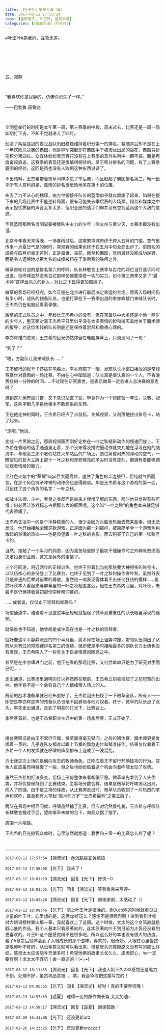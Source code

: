 ```yaml
---
title: 【叶王叶】星辰大海（五）
date: 2017-08-12 17:56:20
tags: [全职高手, 叶王叶, 星辰大海]
categories: [《星辰大海》（叶王叶）]
---
```


<p dir="ltr"  >#叶王叶#原著向，互攻无差。</p> 
<p dir="ltr"  >&nbsp;</p> 
<p dir="ltr"  >&nbsp;</p> 
<p dir="ltr"  >&nbsp;</p> 
<p dir="ltr"  >五、寂静</p> 
<p dir="ltr"  >&nbsp;</p> 
<p dir="ltr"  >“我喜欢你是寂静的，仿佛你消失了一样。”</p> 
<p dir="ltr"  >——巴勃鲁.聂鲁达</p> 
<p dir="ltr"  >&nbsp;</p> 
<p dir="ltr"  >全明星举行的时间是本年第一周，第三赛季的中段，周末过去，比赛还是一周一场如期打下去，不知不觉就进入了四月。</p> 
<p dir="ltr"  >创造了两届连冠的嘉世战队仍旧稳稳维持着积分第一的排名，紧随其后却不是在上一年饮败总决赛的霸图，而是异军突起却在霸图手下被淘汰出局的百花，霸图只排在积分第四位。众媒体纷纷表示百花没有在上赛季的意外失利中一蹶不振，而是再度奋起直追，这赛季的表现还是很值得期待的。至于积分排名的问题，有了上赛季霸图的经验，这回是再也没有人敢用这种东西说话了。</p> 
<p dir="ltr"  >不出预料，王杰希带着微草同样杀进了季后赛，而且赶超了霸图排名第三。唯一出乎所有人意料的是，蓝雨的排名很危险地吊在第十的位置。</p> 
<p dir="ltr"  >失去了力不从心的魏琛，由方世镜接任队长的蓝雨似乎就此颓废了起来，如果在接下来的几场比赛中不能逆转局面，很有可能失去季后赛的入场票。粉丝和媒体之中表示担忧质疑的声音太多太多，但职业圈的选手们却并没有忽视蓝雨这个大敌的意思。</p> 
<p dir="ltr"  >毕竟蓝雨那两名很明显要接替队中主力的少年：喻文州与黄少天，本赛季都没有出道。</p> 
<p dir="ltr"  >北京今年春天来得晚，一场暴雨过后，这座繁华城市终于跨入五月的门槛。空气里传来一点夏日气息的同时，常规赛的结果也终于在五月中旬全部出炉了。前四名的成绩与四月份毫无差别，正是嘉世、百花、微草和霸图，蓝雨最终没能成功逆转，而是令人遗憾地以第九名的成绩被挡在了季后赛的铁闸之外。</p> 
<p dir="ltr"  >微草首轮对战的是排名第六的呼啸，队长林敬言上赛季与百花的两位当打选手同时出道，但呼啸显然没有百花那样仿佛要席卷一切的实力，如今第三赛季又多了“魔术师”这样出风头的新人，对比之下显得更加黯淡了。</p> 
<p dir="ltr"  >微草的客场已经打完，如今正是在北京进行最后决定命运的主场。距离入场时间仍有半小时，战队的预备队员，也是打算在下一赛季出道的李亦辉敲门来喊队长时，王杰希仍在电脑前看着录像。</p> 
<p dir="ltr"  >微草的正式队员之中，年龄比王杰希小的没有，但在预备队中大多还是小他一两岁的少年人，整天面对着王杰希平日里似乎没有太多表情的脸和铺天盖地关于魔术师的报导，对这位年轻的队长到底还是保持着崇拜和敬畏心理的。</p> 
<p dir="ltr"  >李亦辉推门进来，王杰希的目光仍然停留在电脑屏幕上，只淡淡问了一句：</p> 
<p dir="ltr"  >“到了？”</p> 
<p dir="ltr"  >“嗯，方副队让我来喊队长……”</p> 
<p dir="ltr"  >王不留行的账号卡还插在电脑上，李亦辉瞄了一眼，发现队长小窗口播放的是常规赛嘉世对霸图的一场比赛。不由在心中暗暗道：队长真是很认真的一个人，不肯浪费任何一分钟的时间……不过现在研究嘉世，是表示微草一定会进入总决赛的意思吗？</p> 
<p dir="ltr"  >想到这儿他有些兴奋，又下意识站直了些，毕竟作为一个训练营一年生，决赛、冠军，这些字眼几乎是他根本不敢想象的东西。</p> 
<p dir="ltr"  >正在他走神的同时，王杰希已经点了点鼠标，关掉视频，又利落地拔出账号卡，站了起来。</p> 
<p dir="ltr"  >“走吧。”他说。</p> 
<p dir="ltr"  >变成一片黑暗之前，那段视频画面刚好定格在一叶之秋精彩动作的慢速回放上。王杰希在昏暗的选手通道里走着，那个没来得及播完慢动作就突兀地在浮现在他的脑海中，与他高三那个暑假站在火车站后的广场上，透过黄昏闷热的浮动的空气，一眼望见的巨大立牌上那个一叶之秋和却邪璨亮的矛尖时没有差别，都拥有着能够调动观者情绪的能力。</p> 
<p dir="ltr"  >金红色火焰字的“荣耀”logo巨大而高耸，遮住了角色的半边战甲，但纯就气质而言，在那个角色持矛冲锋的动作旁也显得黯淡。那是王杰希与这个游戏的第一面，只记住了这个角色的名字：一叶之秋。</p> 
<p dir="ltr"  >如战斗法师、斗神、拳皇之类反而是后来才慢慢了解的东西，那时他只觉得有些可惜：何必再让游戏标志占据那么大的版面呢，这个叫“一叶之秋”的角色本来就足够代表荣耀了。</p> 
<p dir="ltr"  >王杰希生活中一向是个冷静稳重的人，很少会因为头脑发热而去做某些事。但无法反驳，他开始接触荣耀这款游戏，正是因为那一刹那间，被简简单单一个游戏角色激起的汹涌的热血——他是仰望着一叶之秋的身影，而去购买了自己的第一张账号卡的。</p> 
<p dir="ltr"  >当然，接触了一个半月的网游，因为竞技场里除了最初不懂操作时之外鲜有败绩而决定投身职业圈，这又是另外的事情了。</p> 
<p dir="ltr"  >三个月网游，将近两年的正规训练。他终于带着比当初那张要大神得多的账号卡，以队伍核心的身份登上了比赛台，也终于见到了一叶之秋的操作者叶秋。虽然外表只是普通的后辈对前辈的尊敬，虽然他一向表现得体看不出任何狂热的模样……虽然叶秋本人看起来与屏幕里的一叶之秋相差甚远，但在王杰希内心里，对叶秋，未尝不是仍保持着最初那份崇拜和仰慕的。</p> 
<p dir="ltr"  >……或者说，仅仅止于崇拜和仰慕吗？</p> 
<p dir="ltr"  >场馆通道中，谁也看不见这位年纪轻轻就担起了微草双重重任的队长眼里浮现的迷惘。</p> 
<p dir="ltr"  >就像谁也不知道，他曾经是或许现在也是一叶之秋的崇拜者。</p> 
<p dir="ltr"  >就好像这平平静静流走的四个半月里，魔术师在场上强势冲撞，带领队伍闯出了从前从未有过的常规赛排名第三的佳绩，但即使是平时接触最多的副队长方士谦也没有发现，王杰希陷入了一些有关于自身情感的困惑之中。</p> 
<p dir="ltr"  >甚至是在李亦辉进门之前，他正在看的那场比赛，又何尝单单只是为了研究对手而已呢……</p> 
<p dir="ltr"  >走出通道，比赛场里通明的灯火猝然照在眼前，王杰希立刻收拾起了之前短暂的出神。他毕竟不是一个会将自己个人情绪带入场上的人。</p> 
<p dir="ltr"  >赛前的战术准备早就已经布置好了。王杰希回头扫视了一下微草全队，所有人——即使是李亦辉这样的预备队员也毫不回避地与他对视着。终于，微草的队长点了点头，率先走出通道，走到了明亮的灯光下、比赛台上。</p> 
<p dir="ltr"  >季后赛首轮，也是王杰希职业生涯中的第一场季后赛，正式开始了。</p> 
<p dir="ltr"  >&nbsp;</p> 
<p dir="ltr"  >擂台赛照旧是由王不留行守擂，微草赢得毫无疑问。之后的团体赛，魔术师更是发挥着一贯的、几乎连队友都难以跟上节奏的飘忽走位和精准操作，结果仅仅靠着王杰希一个人的发挥就在呼啸的阵型排布上造成了一波混乱。</p> 
<p dir="ltr"  >方士谦这次上场的是偏向攻击的牧师角色，正呼应着王不留行开场猛攻的行为。其余人反应虽然稍微慢了一些，但之后也纷纷趁着这个机会向着呼啸发动了攻势。</p> 
<p dir="ltr"  >虽然王杰希的打法多变，但场上形势整体来看却很平稳。微草率先拿到了人头优势，并将优势保持到了比赛结束。主客场分数合算，结果是微草将呼啸淘汰出局，闯入了四强。由于是主场的缘故，从比赛席走出时，微草队员收到了一片热烈的掌声和欢呼，甚至都有人举起“魔术师万岁”“王杰希最帅”之类立牌了。</p> 
<p dir="ltr"  >两队在赛场中相互问候，呼啸虽然输了比赛，但应对仍然很礼貌，王杰希与呼啸队长林敬言握过手后，望向掌声未歇的台下，向观众摆了摆手。</p> 
<p dir="ltr"  >周围一片喧嚣。</p> 
<p dir="ltr"  >王杰希的目光掠观众席时，心里忽然就想道：嘉世和三零一的比赛怎么样了呢？</p> 
<p dir="ltr"  >&nbsp;</p>

<!-- more -->

---

`2017-08-12 17:57:54` 【溯流光】  [@沉默寡言黄烦烦](http://www.lofter.com/mentionredirect.do?blogId=500292233) 

`2017-08-12 17:58:08` 【光下】 我来了！

`2017-08-12 18:01:29` 【溯流光】 回复【光下】 好快:-O

`2017-08-12 18:01:55` 【光下】 回复【溯流光】 等我看完来写评~

`2017-08-12 18:02:28` 【溯流光】 回复【光下】 谢谢谢谢，太感动了（）

`2017-08-12 18:09:46` 【光下】 萌上叶王叶是很晚的。刚入cp圈的时候就看见过少量的叶王叶，心里想的是，这俩cp好玩么？感觉不是很强烈啊！直到看到叶修对大眼说榜样靠山那一章，我就喜欢上了这俩。这个时候，太太的这个文简直就是戳心底的作品。我个人基本只看原著向的，这本原著向叶王到目前为止我还没看到更喜欢的。叶王叶这个圈感觉粉不是很多吧，所以这么好的本也没有很大的热度。看了5章之后就体会到了大眼成长的那个滋味，喜欢的，很奇妙。大眼在心里当然是敬仰叶不修的，从虫爹原文就可以看出来。但是里头的摩擦原文没有写的那么详细，感觉太太应该能补充很多吧！希望他俩的故事长长久久，虐虐舒心，he一定要有啊！求太太不弃坑！会一直追的！(•̀⌄•́)

`2017-08-12 18:11:33` 【溯流光】 回复【光下】 我也入坑不久233感觉还是笔力不到，处理不好，虽然坑品差极……咳，我会争取把这篇写完的！

`2017-08-13 04:05:55` 【光下】 回复【溯流光】 好哒！真的不要弃坑哦！

`2017-08-13 14:57:39` 【遥夏】 难得一见的原作向长篇,太太加油~

`2017-08-13 14:58:17` 【溯流光】 回复【遥夏】 谢谢鼓励！

`2017-08-20 16:41:08` 【光下】 还没更新orz

`2017-08-26 14:23:25` 【光下】 还没更新orzzzz！

